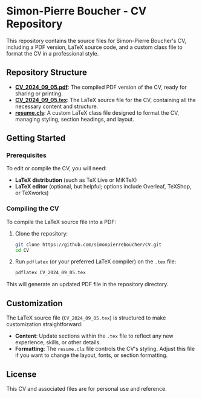 # Simon-Pierre Boucher - CV Repository

This repository contains the source files for Simon-Pierre Boucher's CV, including a PDF version, LaTeX source code, and a custom class file to format the CV in a professional style.

## Repository Structure

- **[CV_2024_09_05.pdf](https://github.com/simonpierreboucher/CV/blob/main/CV_2024_09_05.pdf)**: The compiled PDF version of the CV, ready for sharing or printing.
- **[CV_2024_09_05.tex](https://github.com/simonpierreboucher/CV/blob/main/CV_2024_09_05.tex)**: The LaTeX source file for the CV, containing all the necessary content and structure.
- **[resume.cls](https://github.com/simonpierreboucher/CV/blob/main/resume.cls)**: A custom LaTeX class file designed to format the CV, managing styling, section headings, and layout.

## Getting Started

### Prerequisites

To edit or compile the CV, you will need:
- **LaTeX distribution** (such as TeX Live or MiKTeX)
- **LaTeX editor** (optional, but helpful; options include Overleaf, TeXShop, or TeXworks)

### Compiling the CV

To compile the LaTeX source file into a PDF:

1. Clone the repository:

   ```bash
   git clone https://github.com/simonpierreboucher/CV.git
   cd CV
   ```

2. Run `pdflatex` (or your preferred LaTeX compiler) on the `.tex` file:

   ```bash
   pdflatex CV_2024_09_05.tex
   ```

This will generate an updated PDF file in the repository directory.

## Customization

The LaTeX source file (`CV_2024_09_05.tex`) is structured to make customization straightforward:
- **Content**: Update sections within the `.tex` file to reflect any new experience, skills, or other details.
- **Formatting**: The `resume.cls` file controls the CV's styling. Adjust this file if you want to change the layout, fonts, or section formatting.

## License

This CV and associated files are for personal use and reference.

